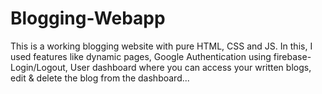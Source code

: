 # Blogging-Webapp
This is a working blogging website with pure HTML, CSS and JS. In this, I used features like dynamic pages, Google Authentication using firebase- Login/Logout, User dashboard where you can access your written blogs, edit &amp; delete the blog from the dashboard... 
